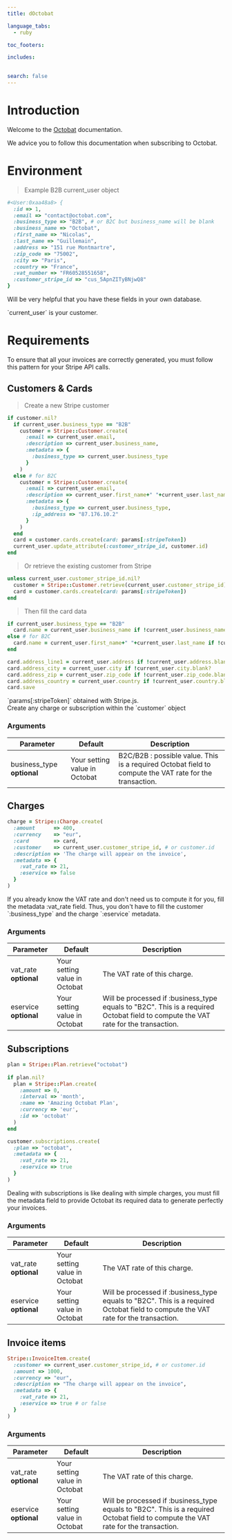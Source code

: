```yaml
---
title: dOctobat

language_tabs:
  - ruby

toc_footers:

includes:
  

search: false
---
```


# Introduction

Welcome to the [Octobat](https://www.octobat.com/) documentation. 

We advice you to follow this documentation when subscribing to Octobat.

# Environment

> Example B2B current_user object

```ruby
#<User:0xaa48a8> {
  :id => 1,
  :email => "contact@octobat.com",
  :business_type => "B2B", # or B2C but business_name will be blank
  :business_name => "Octobat",
  :first_name => "Nicolas",
  :last_name => "Guillemain",
  :address => "151 rue Montmartre",
  :zip_code => "75002",
  :city => "Paris",
  :country => "France",
  :vat_number => "FR60528551658",
  :customer_stripe_id => "cus_5ApnZITyBNjwQ8"
}
```

Will be very helpful that you have these fields in your own database.

<aside class="notice">
`current_user` is your customer.
</aside>

# Requirements

To ensure that all your invoices are correctly generated, you must follow this pattern for your Stripe API calls.


## Customers & Cards

> Create a new Stripe customer

```ruby
if customer.nil?
  if current_user.business_type == "B2B"
    customer = Stripe::Customer.create(
      :email => current_user.email,
      :description => current_user.business_name,
      :metadata => {
        :business_type => current_user.business_type
      }
    )
  else # for B2C
    customer = Stripe::Customer.create(
      :email => current_user.email,
      :description => current_user.first_name+" "+current_user.last_name,
      :metadata => {
        :business_type => current_user.business_type,
        :ip_address => "87.176.10.2"
      }
    )
  end
  card = customer.cards.create(card: params[:stripeToken])
  current_user.update_attribute(:customer_stripe_id, customer.id)
end
```
> Or retrieve the existing customer from Stripe

```ruby
unless current_user.customer_stripe_id.nil?
  customer = Stripe::Customer.retrieve(current_user.customer_stripe_id)
  card = customer.cards.create(card: params[:stripeToken])
end
```

> Then fill the card data

```ruby
if current_user.business_type == "B2B"
  card.name = current_user.business_name if !current_user.business_name.blank?
else # for B2C
  card.name = current_user.first_name+" "+current_user.last_name if !current_user.first_name.blank? && !current_user.last_name.blank?
end

card.address_line1 = current_user.address if !current_user.address.blank?
card.address_city = current_user.city if !current_user.city.blank?
card.address_zip = current_user.zip_code if !current_user.zip_code.blank?
card.address_country = current_user.country if !current_user.country.blank?
card.save
```


<aside class="notice">
`params[:stripeToken]` obtained with Stripe.js.
</aside>

<aside class="success">
Create any charge or subscription within the `customer` object
</aside>

### Arguments

Parameter | Default | Description
--------- | ------- | -----------
business_type **optional** | Your setting value in Octobat | B2C/B2B : possible value. This is a required Octobat field to compute the VAT rate for the transaction.


## Charges

```ruby
charge = Stripe::Charge.create(
  :amount      => 400,
  :currency    => "eur",
  :card        => card,
  :customer    => current_user.customer_stripe_id, # or customer.id
  :description => 'The charge will appear on the invoice',
  :metadata => {
    :vat_rate => 21,
    :eservice => false
  }
)
```

<aside class="notice">
If you already know the VAT rate and don't need us to compute it for you, fill the metadata :vat_rate field. Thus, you don't have to fill the customer `:business_type` and the charge `:eservice` metadata.
</aside>

### Arguments

Parameter | Default | Description
--------- | ------- | -----------
vat_rate **optional** | Your setting value in Octobat | The VAT rate of this charge.
eservice **optional** | Your setting value in Octobat | Will be processed if :business_type equals to "B2C". This is a required Octobat field to compute the VAT rate for the transaction.


## Subscriptions

```ruby
plan = Stripe::Plan.retrieve("octobat")
    
if plan.nil?
  plan = Stripe::Plan.create(
    :amount => 0,
    :interval => 'month',
    :name => 'Amazing Octobat Plan',
    :currency => 'eur',
    :id => 'octobat'
  )
end

customer.subscriptions.create(
  :plan => "octobat",
  :metadata => {
    :vat_rate => 21,
    :eservice => true
  }
)
```

Dealing with subscriptions is like dealing with simple charges, you must fill the metadata field to provide Octobat its required data to generate perfectly your invoices.

### Arguments

Parameter | Default | Description
--------- | ------- | -----------
vat_rate **optional** | Your setting value in Octobat | The VAT rate of this charge.
eservice **optional** | Your setting value in Octobat | Will be processed if :business_type equals to "B2C". This is a required Octobat field to compute the VAT rate for the transaction.

## Invoice items

```ruby
Stripe::InvoiceItem.create(
  :customer => current_user.customer_stripe_id, # or customer.id
  :amount => 1000,
  :currency => "eur",
  :description => "The charge will appear on the invoice",
  :metadata => {
    :vat_rate => 21,
    :eservice => true # or false
  }
)
```

### Arguments

Parameter | Default | Description
--------- | ------- | -----------
vat_rate **optional** | Your setting value in Octobat | The VAT rate of this charge.
eservice **optional** | Your setting value in Octobat | Will be processed if :business_type equals to "B2C". This is a required Octobat field to compute the VAT rate for the transaction.
